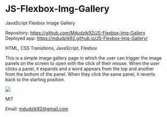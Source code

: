# JS-Flexbox-Img-Gallery

JavaScript Flexbox Image Gallery

<!-- Live link to deployed app -->

Repository: https://github.com/Mdudzik92/JS-Flexbox-Img-Gallery <br>
Deployed app: https://mdudzik92.github.io/JS-Flexbox-Img-Gallery/

<!-- Technologies used -->

HTML, CSS Transitions, JavaScript, Flexbox

<!-- Explanation of what the app is -->

This is a simple image gallery page in which the user can trigger the image panels on the screen to open with the click of their mouse. When the user clicks a panel, it expands and a word appears from the top and another from the bottom of the panel. When they click the same panel, it reverts back to the starting position.

<!-- Screenshot -->
<img src="https://giphy.com/gifs/fA4DxROmb93Aksujyg">

<!-- License -->

MIT

<!-- Contact information -->

Email: mdudzik92@gmail.com
